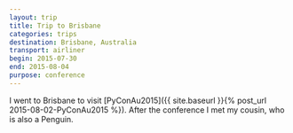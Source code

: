 ```yaml
---
layout: trip
title: Trip to Brisbane
categories: trips
destination: Brisbane, Australia
transport: airliner
begin: 2015-07-30
end: 2015-08-04
purpose: conference
---
```


I went to Brisbane to visit
[PyConAu2015]({{ site.baseurl }}{% post_url 2015-08-02-PyConAu2015 %}). After
the conference I met my cousin, who is also a Penguin.
